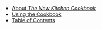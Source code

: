* [About *The New Kitchen Cookbook*](/recipes/preface/about/)
* [Using the Cookbook](/recipes/preface/cookbook/)
* [Table of Contents](/recipes/)
